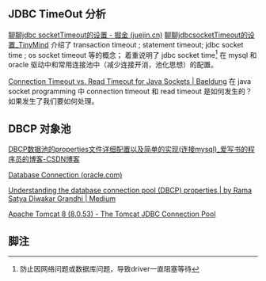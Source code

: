 ## JDBC TimeOut 分析

[聊聊jdbc socketTimeout的设置 - 掘金 (juejin.cn)](https://juejin.cn/post/6844903554172354568#heading-1)
[聊聊jdbcsocketTimeout的设置_TinyMind](https://www.tinymind.net.cn/articles/4f6d7e7c549323)
介绍了 transaction timeout ; statement timeout; jdbc socket time ; os socket timeout 等的概念；
着重说明了 jdbc socket time[^1] 在 mysql 和 oracle 驱动中和常用连接池中（减少连接开消，池化思想）的配置。

[Connection Timeout vs. Read Timeout for Java Sockets | Baeldung](https://www.baeldung.com/java-socket-connection-read-timeout)
在 java socket programming 中 connection timeout 和 read timeout 是如何发生的？如果发生了我们要如何处理。

## DBCP 对象池

[DBCP数据池的properties文件详细配置以及简单的实现(连接mysql)_爱写书的程序员的博客-CSDN博客](https://blog.csdn.net/qq_41063182/article/details/82498441)

[Database Connection (oracle.com)](https://docs.oracle.com/cd/E27515_01/common/tutorials/common_db_conf.html)

[Understanding the database connection pool (DBCP) properties | by Rama Satya Diwakar Grandhi | Medium](https://diwakargrandhi.medium.com/understanding-the-database-connection-pool-dbcp-properties-ae0747f0962b)

[Apache Tomcat 8 (8.0.53) - The Tomcat JDBC Connection Pool](https://tomcat.apache.org/tomcat-8.0-doc/jdbc-pool.html#Common_Attributes)





## 脚注

[^1]: 防止因网络问题或数据库问题，导致driver一直阻塞等待